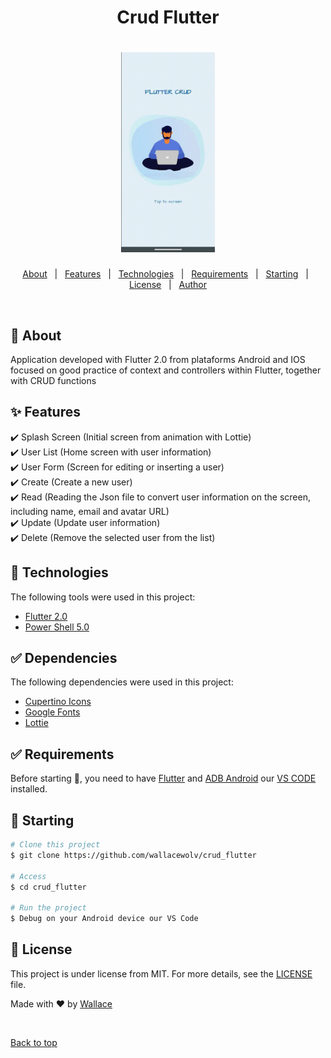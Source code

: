 <h1 align="center">Crud Flutter</h1>

 <h1 align="center"> 
  <img height="320" src="./assets/crud_flutter.gif" alt="crud_flutter" />
</h1>

<p align="center">
  <a href="#dart-about">About</a> &#xa0; | &#xa0; 
  <a href="#sparkles-features">Features</a> &#xa0; | &#xa0;
  <a href="#rocket-technologies">Technologies</a> &#xa0; | &#xa0;
  <a href="#white_check_mark-requirements">Requirements</a> &#xa0; | &#xa0;
  <a href="#checkered_flag-starting">Starting</a> &#xa0; | &#xa0;
  <a href="#memo-license">License</a> &#xa0; | &#xa0;
  <a href="https://github.com/wallacewolv" target="_blank">Author</a>
</p>

<br>

## :dart: About ##

Application developed with Flutter 2.0 from plataforms Android and IOS focused on good practice of context and controllers within Flutter, together with CRUD functions

## :sparkles: Features ##

:heavy_check_mark: Splash Screen (Initial screen from animation with Lottie)\
:heavy_check_mark: User List (Home screen with user information)\
:heavy_check_mark: User Form (Screen for editing or inserting a user)\
:heavy_check_mark: Create (Create a new user)\
:heavy_check_mark: Read (Reading the Json file to convert user information on the screen, including name, email and avatar URL)\
:heavy_check_mark: Update (Update user information)\
:heavy_check_mark: Delete (Remove the selected user from the list)

## :rocket: Technologies ##

The following tools were used in this project:

- [Flutter 2.0](https://events.flutter.dev/)
- [Power Shell 5.0](https://docs.microsoft.com/pt-br/skypeforbusiness/set-up-your-computer-for-windows-powershell/download-and-install-windows-powershell-5-1)

## :white_check_mark: Dependencies ##

The following dependencies were used in this project:
- [Cupertino Icons](https://pub.dev/packages/cupertino_icons)
- [Google Fonts](https://pub.dev/packages/google_fonts)
- [Lottie](https://pub.dev/packages/lottie)

## :white_check_mark: Requirements ##

Before starting :checkered_flag:, you need to have [Flutter](https://flutter.dev/)  and [ADB Android](https://developer.android.com/studio/command-line/adb?hl=pt-br) our [VS CODE](https://code.visualstudio.com/) installed.

## :checkered_flag: Starting ##

```bash
# Clone this project
$ git clone https://github.com/wallacewolv/crud_flutter

# Access
$ cd crud_flutter

# Run the project
$ Debug on your Android device our VS Code

```

## :memo: License ##

This project is under license from MIT. For more details, see the [LICENSE](LICENSE) file.


Made with :heart: by <a href="https://github.com/wallacewolv" target="_blank"> Wallace</a>

&#xa0;

<a href="#top">Back to top</a>
